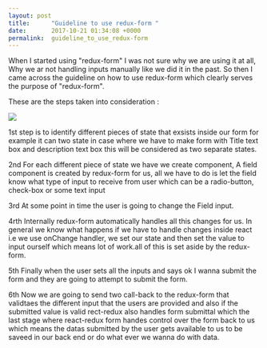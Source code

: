 ```yaml
---
layout: post
title:      "Guideline to use redux-form "
date:       2017-10-21 01:34:08 +0000
permalink:  guideline_to_use_redux-form
---
```



When I started using "redux-form" I was not sure why we are using it at all, Why we ar not handling inputs manually like we did it in the past. So then I came across the guideline on how to use redux-form which clearly serves the purpose of "redux-form". 

These are the steps taken into consideration :

![](https://imgur.com/KOYTKZm.jpg?1)

1st step is to identify different pieces of state that exsists inside our form for example it can two state in case where we have to make form with Title text box and description text box this will be considered as two separate states.

2nd For each different piece of state we have we create <Field/> component, A field component is created by redux-form for us, all we have to do is let the field know what type of input to receive from user which can be a radio-button, check-box or some text input

3rd At some point in time the user is going to change the Field input.

4rth Internally redux-form automatically handles all this changes for us. In general we know what happens if we have to handle changes inside react i.e we use onChange handler, we set our state and then set the value to input ourself which means lot of work.all of this is set aside by the redux-form.

5th Finally when the user sets all the inputs and says ok I wanna submit the form and they are going to attempt to submit the form. 

6th  Now we are going to send two call-back to the redux-form that validtaes the different input that the users are provided and also if the submitted value is valid rect-redux also handles form submittal which the last stage where react-redux form  handes control over the form back to us which means the datas submitted by the user gets available to us to be saveed in our back end or do what ever we wanna do with data.




